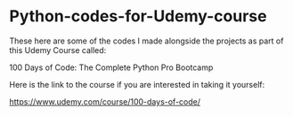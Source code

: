 # Python-codes-for-Udemy-course




These here are some of the codes I made alongside the projects as part of this Udemy Course called:



100 Days of Code: The Complete Python Pro Bootcamp



Here is the link to the course if you are interested in taking it yourself:

https://www.udemy.com/course/100-days-of-code/
